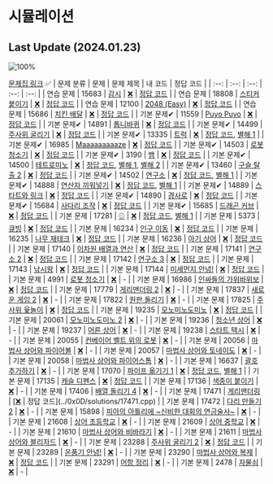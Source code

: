 # 시뮬레이션

## Last Update (2024.01.23)    

![100%](https://progress-bar.dev/0/?scale=61&title=progress&width=500&color=babaca&suffix=/61)

[문제집 링크](https://www.acmicpc.net/workbook/view/7316)
✅
| 문제 분류 | 문제 | 문제 제목 | 내 코드 | 정답 코드 |
| :--: | :--: | :--: | :--: | :--: |
| 연습 문제 | 15683 | [감시](https://www.acmicpc.net/problem/15683) | [❌](#) | [정답 코드](../0x0D/solutions/15683.cpp) |
| 연습 문제 | 18808 | [스티커 붙이기](https://www.acmicpc.net/problem/18808) | [❌](#) | [정답 코드](../0x0D/solutions/18808.cpp) |
| 연습 문제 | 12100 | [2048 (Easy)](https://www.acmicpc.net/problem/12100) | [❌](#) | [정답 코드](../0x0D/solutions/12100.cpp) |
| 연습 문제 | 15686 | [치킨 배달](https://www.acmicpc.net/problem/15686) | [❌](#) | [정답 코드](../0x0D/solutions/15686.cpp) |
| 기본 문제✔ | 11559 | [Puyo Puyo](https://www.acmicpc.net/problem/11559) | [❌](#) | [정답 코드](../0x0D/solutions/11559.cpp) |
| 기본 문제✔ | 14891 | [톱니바퀴](https://www.acmicpc.net/problem/14891) | [❌](#) | [정답 코드](../0x0D/solutions/14891.cpp) |
| 기본 문제✔ | 14499 | [주사위 굴리기](https://www.acmicpc.net/problem/14499) | [❌](#) | [정답 코드](../0x0D/solutions/14499.cpp) |
| 기본 문제✔ | 13335 | [트럭](https://www.acmicpc.net/problem/13335) | [❌](#) | [정답 코드](../0x0D/solutions/13335.cpp), [별해 1](../0x0D/solutions/13335_1.cpp) |
| 기본 문제✔ | 16985 | [Maaaaaaaaaze](https://www.acmicpc.net/problem/16985) | [❌](#) | [정답 코드](../0x0D/solutions/16985.cpp) |
| 기본 문제✔ | 14503 | [로봇 청소기](https://www.acmicpc.net/problem/14503) | [❌](#) | [정답 코드](../0x0D/solutions/14503.cpp) |
| 기본 문제✔ | 3190 | [뱀](https://www.acmicpc.net/problem/3190) | [❌](#) | [정답 코드](../0x0D/solutions/3190.cpp) |
| 기본 문제✔ | 14500 | [테트로미노](https://www.acmicpc.net/problem/14500) | [❌](#) | [정답 코드](../0x0D/solutions/14500.cpp), [별해 1](../0x0D/solutions/14500_1.cpp), [별해 2](../0x0D/solutions/14500_2.cpp) |
| 기본 문제✔ | 13460 | [구슬 탈출 2](https://www.acmicpc.net/problem/13460) | [❌](#) | [정답 코드](../0x0D/solutions/13460.cpp) |
| 기본 문제✔ | 14502 | [연구소](https://www.acmicpc.net/problem/14502) | [❌](#) | [정답 코드](../0x0D/solutions/14502.cpp), [별해 1](../0x0D/solutions/14502_1.cpp) |
| 기본 문제✔ | 14888 | [연산자 끼워넣기](https://www.acmicpc.net/problem/14888) | [❌](#) | [정답 코드](../0x0D/solutions/14888.cpp), [별해 1](../0x0D/solutions/14888_1.cpp) |
| 기본 문제✔ | 14889 | [스타트와 링크](https://www.acmicpc.net/problem/14889) | [❌](#) | [정답 코드](../0x0D/solutions/14889.cpp) |
| 기본 문제✔ | 14890 | [경사로](https://www.acmicpc.net/problem/14890) | [❌](#) | [정답 코드](../0x0D/solutions/14890.cpp) |
| 기본 문제✔ | 15684 | [사다리 조작](https://www.acmicpc.net/problem/15684) | [❌](#) | [정답 코드](../0x0D/solutions/15684.cpp) |
| 기본 문제✔ | 15685 | [드래곤 커브](https://www.acmicpc.net/problem/15685) | [❌](#) | [정답 코드](../0x0D/solutions/15685.cpp) |
| 기본 문제 | 17281 | [⚾](https://www.acmicpc.net/problem/17281) | [❌](#) | [정답 코드](../0x0D/solutions/17281.cpp), [별해 1](../0x0D/solutions/17281_1.cpp) |
| 기본 문제 | 5373 | [큐빙](https://www.acmicpc.net/problem/5373) | [❌](#) | [정답 코드](../0x0D/solutions/5373.cpp) |
| 기본 문제 | 16234 | [인구 이동](https://www.acmicpc.net/problem/16234) | [❌](#) | [정답 코드](../0x0D/solutions/16234.cpp) |
| 기본 문제 | 16235 | [나무 재테크](https://www.acmicpc.net/problem/16235) | [❌](#) | [정답 코드](../0x0D/solutions/16235.cpp) |
| 기본 문제 | 16236 | [아기 상어](https://www.acmicpc.net/problem/16236) | [❌](#) | [정답 코드](../0x0D/solutions/16236.cpp) |
| 기본 문제 | 17140 | [이차원 배열과 연산](https://www.acmicpc.net/problem/17140) | [❌](#) | [정답 코드](../0x0D/solutions/17140.cpp) |
| 기본 문제 | 17141 | [연구소 2](https://www.acmicpc.net/problem/17141) | [❌](#) | [정답 코드](../0x0D/solutions/17141.cpp) |
| 기본 문제 | 17142 | [연구소 3](https://www.acmicpc.net/problem/17142) | [❌](#) | [정답 코드](../0x0D/solutions/17142.cpp) |
| 기본 문제 | 17143 | [낚시왕](https://www.acmicpc.net/problem/17143) | [❌](#) | [정답 코드](../0x0D/solutions/17143.cpp) |
| 기본 문제 | 17144 | [미세먼지 안녕!](https://www.acmicpc.net/problem/17144) | [❌](#) | [정답 코드](../0x0D/solutions/17144.cpp) |
| 기본 문제 | 4991 | [로봇 청소기](https://www.acmicpc.net/problem/4991) | [❌](#) | - |
| 기본 문제 | 16986 | [인싸들의 가위바위보](https://www.acmicpc.net/problem/16986) | [❌](#) | [정답 코드](../0x0D/solutions/16986.cpp) |
| 기본 문제 | 17779 | [게리맨더링 2](https://www.acmicpc.net/problem/17779) | [❌](#) | - |
| 기본 문제 | 17837 | [새로운 게임 2](https://www.acmicpc.net/problem/17837) | [❌](#) | - |
| 기본 문제 | 17822 | [원판 돌리기](https://www.acmicpc.net/problem/17822) | [❌](#) | - |
| 기본 문제 | 17825 | [주사위 윷놀이](https://www.acmicpc.net/problem/17825) | [❌](#) | [정답 코드](../0x0D/solutions/17825.cpp) |
| 기본 문제 | 19235 | [모노미노도미노](https://www.acmicpc.net/problem/19235) | [❌](#) | [정답 코드](../0x0D/solutions/19235.cpp) |
| 기본 문제 | 20061 | [모노미노도미노 2](https://www.acmicpc.net/problem/20061) | [❌](#) | - |
| 기본 문제 | 19236 | [청소년 상어](https://www.acmicpc.net/problem/19236) | [❌](#) | - |
| 기본 문제 | 19237 | [어른 상어](https://www.acmicpc.net/problem/19237) | [❌](#) | - |
| 기본 문제 | 19238 | [스타트 택시](https://www.acmicpc.net/problem/19238) | [❌](#) | - |
| 기본 문제 | 20055 | [컨베이어 벨트 위의 로봇](https://www.acmicpc.net/problem/20055) | [❌](#) | - |
| 기본 문제 | 20056 | [마법사 상어와 파이어볼](https://www.acmicpc.net/problem/20056) | [❌](#) | - |
| 기본 문제 | 20057 | [마법사 상어와 토네이도](https://www.acmicpc.net/problem/20057) | [❌](#) | - |
| 기본 문제 | 20058 | [마법사 상어와 파이어스톰](https://www.acmicpc.net/problem/20058) | [❌](#) | - |
| 기본 문제 | 16637 | [괄호 추가하기](https://www.acmicpc.net/problem/16637) | [❌](#) | - |
| 기본 문제 | 17070 | [파이프 옮기기 1](https://www.acmicpc.net/problem/17070) | [❌](#) | [정답 코드](../0x0D/solutions/17070.cpp), [별해 1](../0x0D/solutions/17070_1.cpp) |
| 기본 문제 | 17135 | [캐슬 디펜스](https://www.acmicpc.net/problem/17135) | [❌](#) | [정답 코드](../0x0D/solutions/17135.cpp) |
| 기본 문제 | 17136 | [색종이 붙이기](https://www.acmicpc.net/problem/17136) | [❌](#) | - |
| 기본 문제 | 17406 | [배열 돌리기 4](https://www.acmicpc.net/problem/17406) | [❌](#) | - |
| 기본 문제 | 17471 | [게리맨더링](https://www.acmicpc.net/problem/17471) | [[❌](#) | 정답 코드](../0x0D/solutions/17471.cpp) |
| 기본 문제 | 17472 | [다리 만들기 2](https://www.acmicpc.net/problem/17472) | [❌](#) | - |
| 기본 문제 | 15898 | [피아의 아틀리에 ~신비한 대회의 연금술사~](https://www.acmicpc.net/problem/15898) | [❌](#) | - |
| 기본 문제 | 21608 | [상어 초등학교](https://www.acmicpc.net/problem/21608) | [❌](#) | - |
| 기본 문제 | 21609 | [상어 중학교](https://www.acmicpc.net/problem/21609) | [❌](#) | - |
| 기본 문제 | 21610 | [마법사 상어와 비바라기](https://www.acmicpc.net/problem/21610) | [❌](#) | - |
| 기본 문제 | 21611 | [마법사 상어와 블리자드](https://www.acmicpc.net/problem/21611) | [❌](#) | - |
| 기본 문제 | 23288 | [주사위 굴리기 2](https://www.acmicpc.net/problem/23288) | [❌](#) | [정답 코드](../0x0D/solutions/23288.cpp) |
| 기본 문제 | 23289 | [온풍기 안녕!](https://www.acmicpc.net/problem/23289) | [❌](#) | - |
| 기본 문제 | 23290 | [마법사 상어와 복제](https://www.acmicpc.net/problem/23290) | [❌](#) | [정답 코드](../0x0D/solutions/23290.cpp) |
| 기본 문제 | 23291 | [어항 정리](https://www.acmicpc.net/problem/23291) | [❌](#) | - |
| 기본 문제 | 2478 | [자물쇠](https://www.acmicpc.net/problem/2478) | [❌](#) | - |
